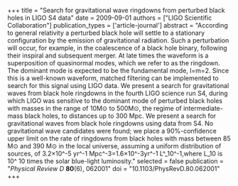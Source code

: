 +++
title = "Search for gravitational wave ringdowns from perturbed black holes in LIGO S4 data"
date = 2009-09-01
authors = ["LIGO Scientific Collaboration"]
publication_types = ['article-journal']
abstract = "According to general relativity a perturbed black hole will settle to a stationary configuration by the emission of gravitational radiation. Such a perturbation will occur, for example, in the coalescence of a black hole binary, following their inspiral and subsequent merger. At late times the waveform is a superposition of quasinormal modes, which we refer to as the ringdown. The dominant mode is expected to be the fundamental mode, l=m=2. Since this is a well-known waveform, matched filtering can be implemented to search for this signal using LIGO data. We present a search for gravitational waves from black hole ringdowns in the fourth LIGO science run S4, during which LIGO was sensitive to the dominant mode of perturbed black holes with masses in the range of 10M⊙ to 500M⊙, the regime of intermediate-mass black holes, to distances up to 300 Mpc. We present a search for gravitational waves from black hole ringdowns using data from S4. No gravitational wave candidates were found; we place a 90%-confidence upper limit on the rate of ringdowns from black holes with mass between 85 M⊙ and 390 M⊙ in the local universe, assuming a uniform distribution of sources, of 3.2×10^-5 yr^-1 Mpc^-3=1.6×10^-3yr^-1 L^_10^-1,where L_10 is 10^ 10 times the solar blue-light luminosity."
selected = false
publication = "*Physical Review D* **80**(6), 062001"
doi = "10.1103/PhysRevD.80.062001"
+++
